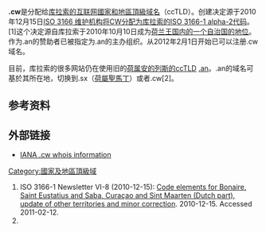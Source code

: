 **.cw**是分配给[库拉索的](../Page/库拉索.md "wikilink")[互联网](../Page/互联网.md "wikilink")[國家和地區頂級域名](https://zh.wikipedia.org/wiki/國家和地區頂級域名 "wikilink")（ccTLD）。创建决定源于2010年12月15日[ISO
3166 维护机构将CW分配为库拉索的](../Page/ISO_3166.md "wikilink")[ISO 3166-1
alpha-2代码](https://zh.wikipedia.org/wiki/ISO_3166-1_alpha-2 "wikilink")。\[1\]这个决定源自库拉索于2010年10月10日成为[荷兰王国内的一个自治国的地位](../Page/荷兰王国.md "wikilink")。作为.an的赞助者已被指定为.an的主办组织。从2012年2月1日开始已可以注册.cw域名。

目前，库拉索的很多网站仍在使用旧的[荷属安的列斯的ccTLD](../Page/荷属安的列斯.md "wikilink")
[.an](https://zh.wikipedia.org/wiki/.an "wikilink")。.an的域名可基於其所在地，切换到.sx（[荷屬聖馬丁](../Page/荷屬聖馬丁.md "wikilink")）或者.cw\[2\]。

## 参考资料

## 外部链接

  - [IANA .cw whois
    information](http://www.iana.org/domains/root/db/cw.html)

[Category:國家及地區頂級域](https://zh.wikipedia.org/wiki/Category:國家及地區頂級域 "wikilink")

1.  ISO 3166-1 Newsletter VI-8 (2010-12-15): [Code elements for Bonaire,
    Saint Eustatius and Saba, Curaçao and Sint Maarten (Dutch part),
    update of other territories and minor
    correction](http://www.iso.org/iso/iso_3166-1_newsletter_vi-8_split_of_the_dutch_antilles_final-en.pdf).
    2010-12-15. Accessed 2011-02-12.
2.